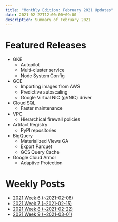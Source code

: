```yaml
---
title: "Monthly Edition: February 2021 Updates"
date: 2021-02-22T12:00:00+09:00
description: Summary of February 2021
---
```


# Featured Releases
- GKE
    - Autopilot
    - Multi-cluster service
    - Node System Config
- GCE
    - Importing images from AWS
    - Predictive autoscaling
    - Google Virtual NIC (gVNIC) driver
- Cloud SQL
    - Faster maintenance
- VPC
    - Hierarchical firewall policies
- Artifact Registry
    - PyPI repositories
- BigQuery
    - Materialized Views GA
    - Export Parquet
    - GCS Query Cache
- Google Cloud Armor
    - Adaptive Protection

# Weekly Posts

- [2021 Week 6 (~2021-02-08)](/posts/2021-02-08/)
- [2021 Week 7 (~2021-02-15)](/posts/2021-02-15/)
- [2021 Week 8 (~2021-02-22)](/posts/2021-02-22/)
- [2021 Week 9 (~2021-03-01)](/posts/2021-03-01/)

